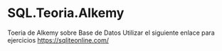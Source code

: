 # SQL.Teoria.Alkemy
Toeria de Alkemy sobre Base de Datos
Utilizar el siguiente enlace para ejercicios
https://sqliteonline.com/ 
